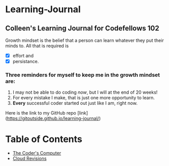 # Learning-Journal


## Colleen's Learning Journal for Codefellows 102
Growth mindset is the belief that a person can learn whatever they put their minds to. All that is required is
- [x] effort and 
- [x] persistance.
### Three reminders for myself to keep me in the growth mindset are:
1. I may not be able to do coding *now*, but I will at the end of 20 weeks!
2. For every mistake I make, that is just one more opportunity to learn.
3. **Every** successful coder started out just like I am, right now.

Here is the link to my GitHub repo
[link] (https://gitoutside.github.io/learning-journal/)

# Table of Contents
- [The Coder's Computer](coders-computer.md)
- [Cloud Revisions](cloud-revisions.md)


